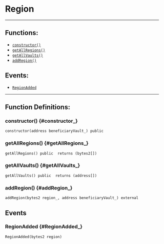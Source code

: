 # Region
***
## Functions:
- [`constructor()`](#constructor_)
- [`getAllRegions()`](#getAllRegions_)
- [`getAllVaults()`](#getAllVaults_)
- [`addRegion()`](#addRegion_)
## Events:
- [`RegionAdded`](#RegionAdded_)
***
## Function Definitions:
### <a name="constructor_"></a> constructor() {#constructor_}
```
constructor(address beneficiaryVault_) public 
```
### <a name="getAllRegions_"></a> getAllRegions() {#getAllRegions_}
```
getAllRegions() public  returns (bytes2[])
```
### <a name="getAllVaults_"></a> getAllVaults() {#getAllVaults_}
```
getAllVaults() public  returns (address[])
```
### <a name="addRegion_"></a> addRegion() {#addRegion_}
```
addRegion(bytes2 region_, address beneficiaryVault_) external 
```
## Events
### <a name="RegionAdded_"></a> RegionAdded {#RegionAdded_}
```
RegionAdded(bytes2 region)
```
